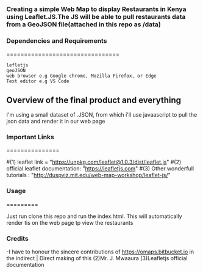 ### Creating a simple Web Map to display Restaurants in Kenya using Leaflet.JS.The JS will be able to pull restaurants data from a GeoJSON file(attached in this repo as /data)


### Dependencies and Requirements
================================

```
lefletjs
geoJSON
web browser e.g Google chrome, Mozilla Firefox, or Edge
Text editor e.g VS Code
```

## Overview of the final product and everything

I'm using a small dataset of .JSON, from which i'll use javaascript to pull the json data and render it in our web page

### Important Links
===============

#(1) leaflet link = "https://unpkg.com/leaflet@1.0.3/dist/leaflet.js"
#(2) official leaflet documentation: "https://leafletjs.com"
#(3) Other wonderfull tutorials : 
"http://duspviz.mit.edu/web-map-workshop/leaflet-js/"

### Usage
=========

Just run clone this repo and run the index.html. This will automatically  render tis on the web page tp view the restaurants 

### Credits
-I have to honour the sincere contributions of https://omaps.bitbucket.io in the indirect | Direct making of this 
	(2)Mr. J. Mwaaura
	(3)Leafletjs official documentation

